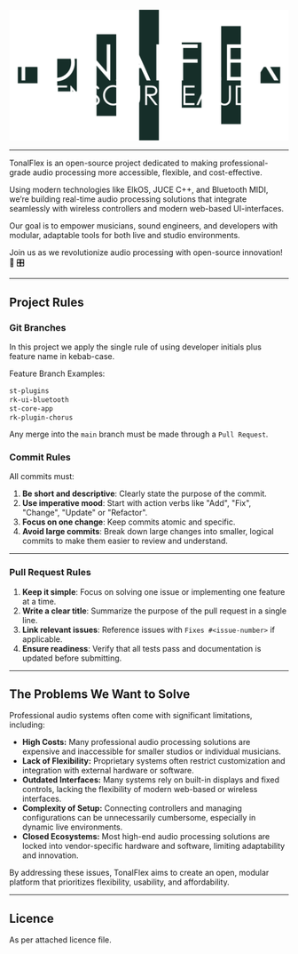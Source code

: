 ![Logotype](.assets/logo.png)

---

TonalFlex is an open-source project dedicated to making professional-grade audio processing more accessible, flexible, and cost-effective.

Using modern technologies like ElkOS, JUCE C++, and Bluetooth MIDI, we’re building real-time audio processing solutions that integrate seamlessly with wireless controllers and modern web-based UI-interfaces.

Our goal is to empower musicians, sound engineers, and developers with modular, adaptable tools for both live and studio environments.

Join us as we revolutionize audio processing with open-source innovation! 🚀 🎛️

---

## Project Rules

### Git Branches

In this project we apply the single rule of using developer initials plus feature name in kebab-case.

Feature Branch Examples:

```shell
st-plugins
rk-ui-bluetooth
st-core-app
rk-plugin-chorus
```

Any merge into the `main` branch must be made through a `Pull Request`.

### Commit Rules

All commits must:

1. **Be short and descriptive**: Clearly state the purpose of the commit.
2. **Use imperative mood**: Start with action verbs like "Add", "Fix", "Change", "Update" or "Refactor".
3. **Focus on one change**: Keep commits atomic and specific.
4. **Avoid large commits**: Break down large changes into smaller, logical commits to make them easier to review and understand.

---

### Pull Request Rules

1. **Keep it simple**: Focus on solving one issue or implementing one feature at a time.
2. **Write a clear title**: Summarize the purpose of the pull request in a single line.
3. **Link relevant issues**: Reference issues with `Fixes #<issue-number>` if applicable.
4. **Ensure readiness**: Verify that all tests pass and documentation is updated before submitting.

---

## The Problems We Want to Solve

Professional audio systems often come with significant limitations, including:

- **High Costs:** Many professional audio processing solutions are expensive and inaccessible for smaller studios or individual musicians.
- **Lack of Flexibility:** Proprietary systems often restrict customization and integration with external hardware or software.
- **Outdated Interfaces:** Many systems rely on built-in displays and fixed controls, lacking the flexibility of modern web-based or wireless interfaces.
- **Complexity of Setup:** Connecting controllers and managing configurations can be unnecessarily cumbersome, especially in dynamic live environments.
- **Closed Ecosystems:** Most high-end audio processing solutions are locked into vendor-specific hardware and software, limiting adaptability and innovation.

By addressing these issues, TonalFlex aims to create an open, modular platform that prioritizes flexibility, usability, and affordability.

---

## Licence

As per attached licence file.
